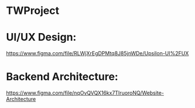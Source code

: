# TWProject

# UI/UX Design:

https://www.figma.com/file/RLWjXrEgDPMtq8J85jnWDe/Upsilon-UI%2FUX

# Backend Architecture:

https://www.figma.com/file/nqOvQVQX16kx7TIruoroNQ/Website-Architecture

